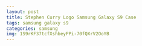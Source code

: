 ```yaml
---
layout: post
title: Stephen Curry Logo Samsung Galaxy S9 Case
tags: samsung galaxy s9
categories: samsung
img: 1S9rKF37tcfXshbeyPPi-70fQXrV2OoYB
---
```

